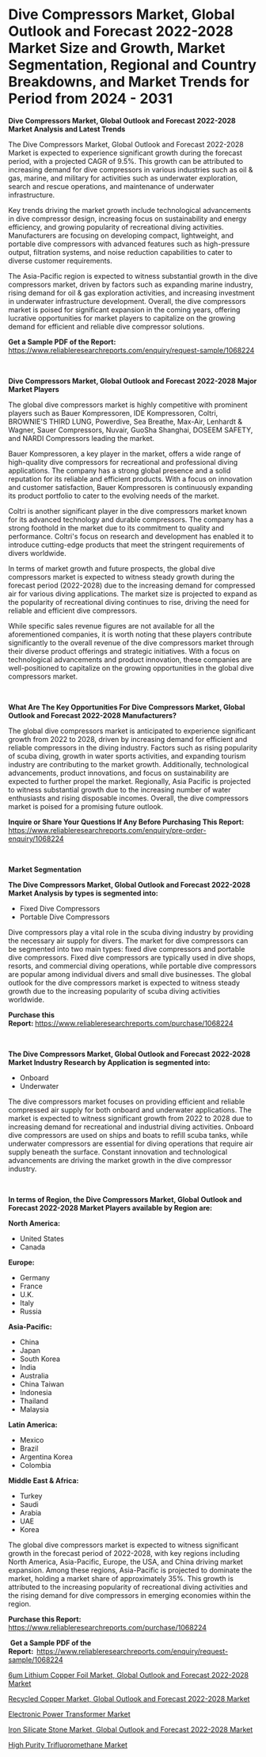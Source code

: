 <p><h1>Dive Compressors Market, Global Outlook and Forecast 2022-2028 Market Size and Growth, Market Segmentation, Regional and Country Breakdowns, and Market Trends for Period from 2024 -  2031</h1></p><p><strong>Dive Compressors Market, Global Outlook and Forecast 2022-2028 Market Analysis and Latest Trends</strong></p>
<p><p>The Dive Compressors Market, Global Outlook and Forecast 2022-2028 Market is expected to experience significant growth during the forecast period, with a projected CAGR of 9.5%. This growth can be attributed to increasing demand for dive compressors in various industries such as oil & gas, marine, and military for activities such as underwater exploration, search and rescue operations, and maintenance of underwater infrastructure.</p><p>Key trends driving the market growth include technological advancements in dive compressor design, increasing focus on sustainability and energy efficiency, and growing popularity of recreational diving activities. Manufacturers are focusing on developing compact, lightweight, and portable dive compressors with advanced features such as high-pressure output, filtration systems, and noise reduction capabilities to cater to diverse customer requirements.</p><p>The Asia-Pacific region is expected to witness substantial growth in the dive compressors market, driven by factors such as expanding marine industry, rising demand for oil & gas exploration activities, and increasing investment in underwater infrastructure development. Overall, the dive compressors market is poised for significant expansion in the coming years, offering lucrative opportunities for market players to capitalize on the growing demand for efficient and reliable dive compressor solutions.</p></p>
<p><strong>Get a Sample PDF of the Report:&nbsp;</strong> <a href="https://www.reliableresearchreports.com/enquiry/request-sample/1068224">https://www.reliableresearchreports.com/enquiry/request-sample/1068224</a></p>
<p>&nbsp;</p>
<p><strong>Dive Compressors Market, Global Outlook and Forecast 2022-2028 Major Market Players</strong></p>
<p><p>The global dive compressors market is highly competitive with prominent players such as Bauer Kompressoren, IDE Kompressoren, Coltri, BROWNIE'S THIRD LUNG, Powerdive, Sea Breathe, Max-Air, Lenhardt & Wagner, Sauer Compressors, Nuvair, GuoSha Shanghai, DOSEEM SAFETY, and NARDI Compressors leading the market. </p><p>Bauer Kompressoren, a key player in the market, offers a wide range of high-quality dive compressors for recreational and professional diving applications. The company has a strong global presence and a solid reputation for its reliable and efficient products. With a focus on innovation and customer satisfaction, Bauer Kompressoren is continuously expanding its product portfolio to cater to the evolving needs of the market.</p><p>Coltri is another significant player in the dive compressors market known for its advanced technology and durable compressors. The company has a strong foothold in the market due to its commitment to quality and performance. Coltri's focus on research and development has enabled it to introduce cutting-edge products that meet the stringent requirements of divers worldwide.</p><p>In terms of market growth and future prospects, the global dive compressors market is expected to witness steady growth during the forecast period (2022-2028) due to the increasing demand for compressed air for various diving applications. The market size is projected to expand as the popularity of recreational diving continues to rise, driving the need for reliable and efficient dive compressors.</p><p>While specific sales revenue figures are not available for all the aforementioned companies, it is worth noting that these players contribute significantly to the overall revenue of the dive compressors market through their diverse product offerings and strategic initiatives. With a focus on technological advancements and product innovation, these companies are well-positioned to capitalize on the growing opportunities in the global dive compressors market.</p></p>
<p>&nbsp;</p>
<p><strong>What Are The Key Opportunities For Dive Compressors Market, Global Outlook and Forecast 2022-2028 Manufacturers?</strong></p>
<p><p>The global dive compressors market is anticipated to experience significant growth from 2022 to 2028, driven by increasing demand for efficient and reliable compressors in the diving industry. Factors such as rising popularity of scuba diving, growth in water sports activities, and expanding tourism industry are contributing to the market growth. Additionally, technological advancements, product innovations, and focus on sustainability are expected to further propel the market. Regionally, Asia Pacific is projected to witness substantial growth due to the increasing number of water enthusiasts and rising disposable incomes. Overall, the dive compressors market is poised for a promising future outlook.</p></p>
<p><strong>Inquire or Share Your Questions If Any Before Purchasing This Report:</strong> <a href="https://www.reliableresearchreports.com/enquiry/pre-order-enquiry/1068224">https://www.reliableresearchreports.com/enquiry/pre-order-enquiry/1068224</a></p>
<p>&nbsp;</p>
<p><strong>Market Segmentation</strong></p>
<p><strong>The Dive Compressors Market, Global Outlook and Forecast 2022-2028 Market Analysis by types is segmented into:</strong></p>
<p><ul><li>Fixed Dive Compressors</li><li>Portable Dive Compressors</li></ul></p>
<p><p>Dive compressors play a vital role in the scuba diving industry by providing the necessary air supply for divers. The market for dive compressors can be segmented into two main types: fixed dive compressors and portable dive compressors. Fixed dive compressors are typically used in dive shops, resorts, and commercial diving operations, while portable dive compressors are popular among individual divers and small dive businesses. The global outlook for the dive compressors market is expected to witness steady growth due to the increasing popularity of scuba diving activities worldwide.</p></p>
<p><strong>Purchase this Report:&nbsp;</strong><a href="https://www.reliableresearchreports.com/purchase/1068224">https://www.reliableresearchreports.com/purchase/1068224</a></p>
<p>&nbsp;</p>
<p><strong>The Dive Compressors Market, Global Outlook and Forecast 2022-2028 Market Industry Research by Application is segmented into:</strong></p>
<p><ul><li>Onboard</li><li>Underwater</li></ul></p>
<p><p>The dive compressors market focuses on providing efficient and reliable compressed air supply for both onboard and underwater applications. The market is expected to witness significant growth from 2022 to 2028 due to increasing demand for recreational and industrial diving activities. Onboard dive compressors are used on ships and boats to refill scuba tanks, while underwater compressors are essential for diving operations that require air supply beneath the surface. Constant innovation and technological advancements are driving the market growth in the dive compressor industry.</p></p>
<p>&nbsp;</p>
<p><strong>In terms of Region, the Dive Compressors Market, Global Outlook and Forecast 2022-2028 Market Players available by Region are:</strong></p>
<p>
    <p> <strong> North America: </strong>
        <ul>
            <li>United States</li>
            <li>Canada</li>
        </ul>
        </p> 
    <p> <strong> Europe: </strong>
        <ul>
            <li>Germany</li>
            <li>France</li>
            <li>U.K.</li>
            <li>Italy</li>
            <li>Russia</li>
        </ul>
        </p> 
    <p> <strong> Asia-Pacific: </strong>
        <ul>
            <li>China</li>
            <li>Japan</li>
            <li>South Korea</li>
            <li>India</li>
            <li>Australia</li>
            <li>China Taiwan</li>
            <li>Indonesia</li>
            <li>Thailand</li>
            <li>Malaysia</li>
        </ul>
        </p> 
    <p> <strong> Latin America: </strong>
        <ul>
            <li>Mexico</li>
            <li>Brazil</li>
            <li>Argentina Korea</li>
            <li>Colombia</li>
        </ul>
        </p> 
    <p> <strong> Middle East & Africa: </strong>
        <ul>
            <li>Turkey</li>
            <li>Saudi</li>
            <li>Arabia</li>
            <li>UAE</li>
            <li>Korea</li>
        </ul>
    </p>
    </p>
<p><p>The global dive compressors market is expected to witness significant growth in the forecast period of 2022-2028, with key regions including North America, Asia-Pacific, Europe, the USA, and China driving market expansion. Among these regions, Asia-Pacific is projected to dominate the market, holding a market share of approximately 35%. This growth is attributed to the increasing popularity of recreational diving activities and the rising demand for dive compressors in emerging economies within the region.</p></p>
<p><strong>Purchase this Report: </strong><a href="https://www.reliableresearchreports.com/purchase/1068224">https://www.reliableresearchreports.com/purchase/1068224</a></p>
<p>&nbsp;<strong>Get a Sample PDF of the Report:&nbsp;&nbsp;</strong><a href="https://www.reliableresearchreports.com/enquiry/request-sample/1068224">https://www.reliableresearchreports.com/enquiry/request-sample/1068224</a></p>
<p><strong></strong></p>
<p><p><a href="https://github.com/prosalinda88/Market-Research-Report-List-2/blob/main/6mm-lithium-copper-foil-market-global-outlook-and-forecast-2022-2028-market.md">6μm Lithium Copper Foil Market, Global Outlook and Forecast 2022-2028 Market</a></p><p><a href="https://github.com/edytherolanlouisejk1miz0wig/Market-Research-Report-List-1/blob/main/recycled-copper-market-global-outlook-and-forecast-2022-2028-market.md">Recycled Copper Market, Global Outlook and Forecast 2022-2028 Market</a></p><p><a href="https://issuu.com/reportprime-2/docs/electronic-power-transformer-market-size-2030.pptx">Electronic Power Transformer Market</a></p><p><a href="https://github.com/NorbertYates/Market-Research-Report-List-3/blob/main/iron-silicate-stone-market-global-outlook-and-forecast-2022-2028-market.md">Iron Silicate Stone Market, Global Outlook and Forecast 2022-2028 Market</a></p><p><a href="https://issuu.com/reportprime-2/docs/high-purity-trifluoromethane-market-size-2030.pptx">High Purity Trifluoromethane Market</a></p></p>